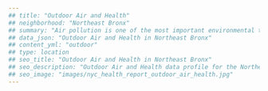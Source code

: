 ```yaml
---
## title: "Outdoor Air and Health"
## neighborhood: "Northeast Bronx"
## summary: "Air pollution is one of the most important environmental threats to urban populations and while all people are exposed, pollutant emissions, levels of exposure, and population vulnerability vary across neighborhoods. Exposures to common air pollutants have been linked to respiratory and cardiovascular diseases, cancers, and premature deaths."
## data_json: "Outdoor Air and Health in Northeast Bronx"
## content_yml: "outdoor"
## type: location
## seo_title: "Outdoor Air and Health in Northeast Bronx"
## seo_description: "Outdoor Air and Health data profile for the Northeast Bronx neighborhood of NYC."
## seo_image: "images/nyc_health_report_outdoor_air_health.jpg"
---
```

